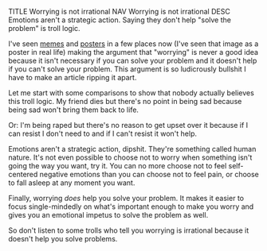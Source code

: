 TITLE Worrying is not irrational
NAV Worrying is not irrational
DESC Emotions aren't a strategic action. Saying they don't help "solve the problem" is troll logic.

I've seen [memes](https://www.reddit.com/r/ZenHabits/comments/1ve041/what_is_the_use_of_worrying/) and [posters](https://zenpencils.com/comic/39-shantideva-what-me-worry/) in a few places now (I've seen that image as a poster in real life) making the argument that "worrying" is never a good idea because it isn't necessary if you can solve your problem and it doesn't help if you can't solve your problem. This argument is so ludicrously bullshit I have to make an article ripping it apart.

Let me start with some comparisons to show that nobody actually believes this troll logic. My friend dies but there's no point in being sad because being sad won't bring them back to life.

Or: I'm being raped but there's no reason to get upset over it because if I can resist I don't need to and if I can't resist it won't help.

Emotions aren't a strategic action, dipshit. They're something called human nature. It's not even possible to choose not to worry when something isn't going the way you want, try it. You can no more choose not to feel self-centered negative emotions than you can choose not to feel pain, or choose to fall asleep at any moment you want.

Finally, worrying *does* help you solve your problem. It makes it easier to focus single-mindedly on what's important enough to make you worry and gives you an emotional impetus to solve the problem as well.

So don't listen to some trolls who tell you worrying is irrational because it doesn't help you solve problems.
